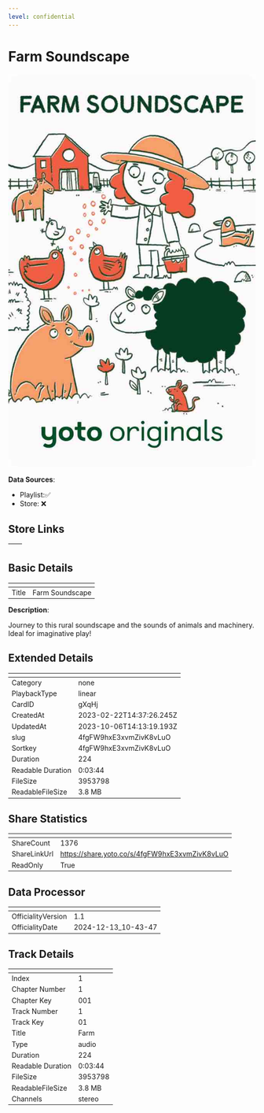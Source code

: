 ```yaml
---
level: confidential
---
```

# Farm Soundscape

![card_[gXqHj].png](../../img/cards/card_[gXqHj].png)

**Data Sources**: 

- Playlist:✅
- Store: ❌


## Store Links

| <!-- --> | <!-- --> |
| - | - |


## Basic Details

| <!-- --> | <!-- --> |
| - | - |
| Title | Farm Soundscape |

**Description**:

Journey to this rural soundscape and the sounds of animals and machinery. Ideal for imaginative play!


## Extended Details

| <!-- --> | <!-- --> |
| - | - |
| Category | none |
| PlaybackType | linear |
| CardID | gXqHj |
| CreatedAt | 2023-02-22T14:37:26.245Z |
| UpdatedAt | 2023-10-06T14:13:19.193Z |
| slug | 4fgFW9hxE3xvmZivK8vLuO |
| Sortkey | 4fgFW9hxE3xvmZivK8vLuO |
| Duration | 224 |
| Readable Duration | 0:03:44 |
| FileSize | 3953798 |
| ReadableFileSize | 3.8 MB |


## Share Statistics

| <!-- --> | <!-- --> |
| - | - |
| ShareCount | 1376 |
| ShareLinkUrl | https://share.yoto.co/s/4fgFW9hxE3xvmZivK8vLuO |
| ReadOnly | True |


## Data Processor

| <!-- --> | <!-- --> |
| - | - |
| OfficialityVersion | 1.1
| OfficialityDate | 2024-12-13_10-43-47


## Track Details

| <!-- --> | <!-- --> |
| - | - |
| Index | 1 |
| Chapter Number | 1 |
| Chapter Key | 001 |
| Track Number | 1 |
| Track Key | 01 |
| Title | Farm |
| Type | audio |
| Duration | 224 |
| Readable Duration | 0:03:44 |
| FileSize | 3953798 |
| ReadableFileSize | 3.8 MB |
| Channels | stereo |

